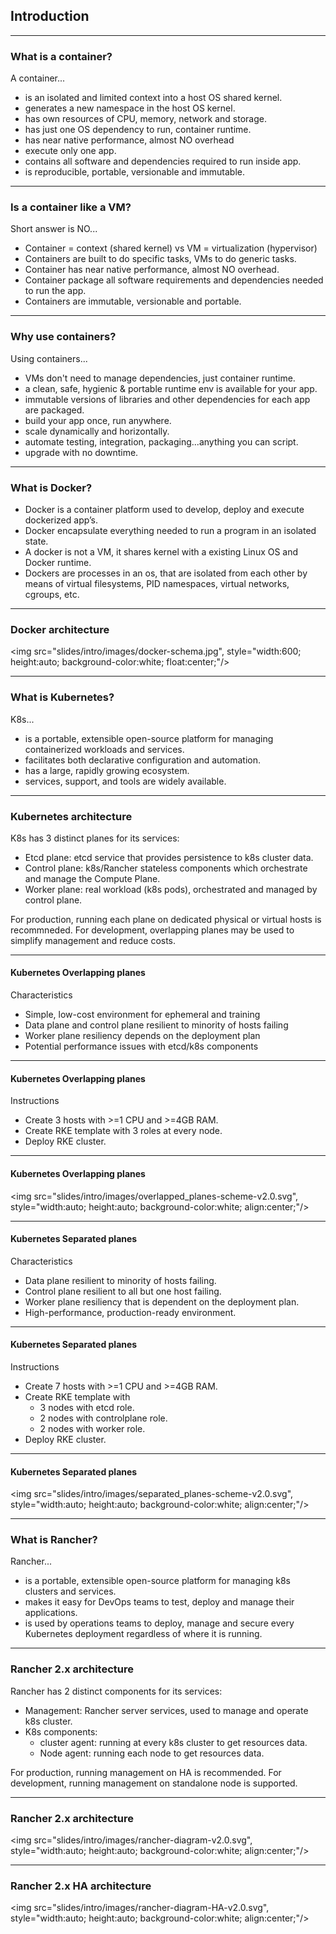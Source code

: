 ## Introduction

---

###  What is a container?

A container...
- is an isolated and limited context into a host OS shared kernel.
- generates a new namespace in the host OS kernel.
- has own resources of CPU, memory, network and storage.
- has just one OS dependency to run, container runtime.
- has near native performance, almost NO overhead
- execute only one app.
- contains all software and dependencies required to run inside app.
- is reproducible, portable, versionable and immutable.

---

###  Is a container like a VM?

Short answer is NO...
- Container = context (shared kernel) vs VM = virtualization (hypervisor)
- Containers are built to do specific tasks, VMs to do generic tasks.
- Container has near native performance, almost NO overhead.
- Container package all software requirements and dependencies needed to run the app.
- Containers are immutable, versionable and portable.

---

###  Why use containers?

Using containers...
- VMs don't need to manage dependencies, just container runtime.
- a clean, safe, hygienic & portable runtime env is available for your app.
- immutable versions of libraries and other dependencies for each app are packaged.
- build your app once, run anywhere.
- scale dynamically and horizontally.
- automate testing, integration, packaging...anything you can script.
- upgrade with no downtime.

---

### What is Docker?

- Docker is a container platform used to develop, deploy and execute dockerized app’s.
- Docker encapsulate everything needed to run a program in an isolated state.
- A docker is not a VM, it shares kernel with a existing Linux OS and Docker runtime.
- Dockers are processes in an os, that are isolated from each other by means of virtual filesystems, PID namespaces, virtual networks, cgroups, etc.

---

### Docker architecture

<img src="slides/intro/images/docker-schema.jpg", style="width:600; height:auto; background-color:white; float:center;"/>

---

### What is Kubernetes?

K8s...
- is a portable, extensible open-source platform for managing containerized workloads and services.
- facilitates both declarative configuration and automation.
- has a large, rapidly growing ecosystem.
- services, support, and tools are widely available.

---

### Kubernetes architecture

K8s has 3 distinct planes for its services:
- Etcd plane: etcd service that provides persistence to k8s cluster data.
- Control plane: k8s/Rancher stateless components which orchestrate and manage the Compute Plane.
- Worker plane: real workload (k8s pods), orchestrated and managed by control plane.

For production, running each plane on dedicated physical or virtual hosts is recommneded. For development, overlapping planes may be used to simplify management and reduce costs.

---

#### Kubernetes Overlapping planes

Characteristics
- Simple, low-cost environment for ephemeral and training
- Data plane and control plane resilient to minority of hosts failing
- Worker plane resiliency depends on the deployment plan
- Potential performance issues with etcd/k8s components

---

#### Kubernetes Overlapping planes

Instructions
- Create 3 hosts with >=1 CPU and >=4GB RAM.
- Create RKE template with 3 roles at every node.
- Deploy RKE cluster.

---

#### Kubernetes Overlapping planes
<img src="slides/intro/images/overlapped_planes-scheme-v2.0.svg", style="width:auto; height:auto; background-color:white; align:center;"/>

---

#### Kubernetes Separated planes

Characteristics
- Data plane resilient to minority of hosts failing.
- Control plane resilient to all but one host failing.
- Worker plane resiliency that is dependent on the deployment plan.
- High-performance, production-ready environment.

---

#### Kubernetes Separated planes
Instructions
- Create 7 hosts with >=1 CPU and >=4GB RAM.
- Create RKE template with
  - 3 nodes with etcd role.
  - 2 nodes with controlplane role.
  - 2 nodes with worker role.
- Deploy RKE cluster.

---

#### Kubernetes Separated planes

<img src="slides/intro/images/separated_planes-scheme-v2.0.svg", style="width:auto; height:auto; background-color:white; align:center;"/>

---

### What is Rancher?

Rancher... 
- is a portable, extensible open-source platform for managing k8s clusters and services. 
- makes it easy for DevOps teams to test, deploy and manage their applications.
- is used by operations teams to deploy, manage and secure every Kubernetes deployment regardless of where it is running.

---

### Rancher 2.x architecture

Rancher has 2 distinct components for its services:
- Management: Rancher server services, used to manage and operate k8s cluster.
- K8s components: 
  - cluster agent: running at every k8s cluster to get resources data.
  - Node agent: running each node to get resources data.

For production, running management on HA is recommended. 
For development, running management on standalone node is supported.

---

### Rancher 2.x architecture
<img src="slides/intro/images/rancher-diagram-v2.0.svg", style="width:auto; height:auto; background-color:white; align:center;"/>

---

### Rancher 2.x HA architecture
<img src="slides/intro/images/rancher-diagram-HA-v2.0.svg", style="width:auto; height:auto; background-color:white; align:center;"/>
